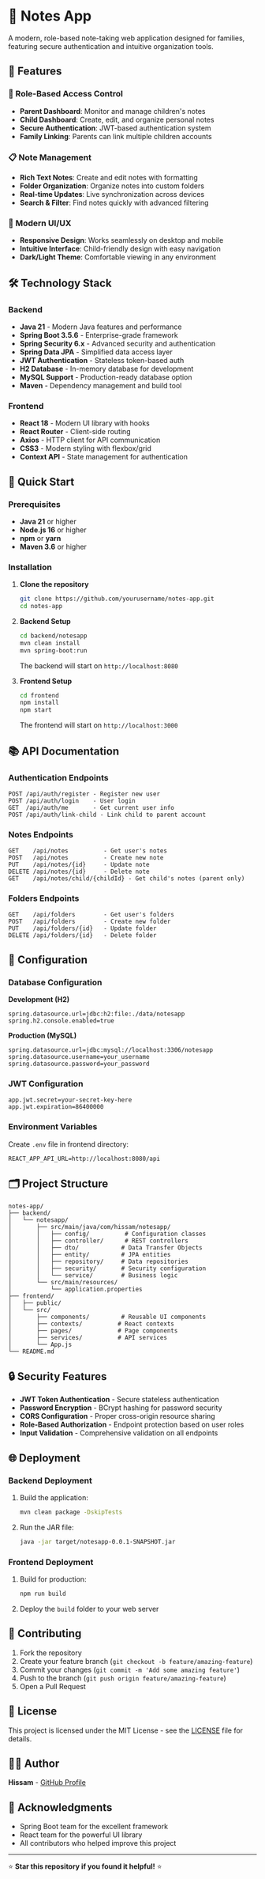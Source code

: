 # 📝 Notes App

A modern, role-based note-taking web application designed for families, featuring secure authentication and intuitive organization tools.

## 🌟 Features

### 🔐 Role-Based Access Control
- **Parent Dashboard**: Monitor and manage children's notes
- **Child Dashboard**: Create, edit, and organize personal notes
- **Secure Authentication**: JWT-based authentication system
- **Family Linking**: Parents can link multiple children accounts

### 📋 Note Management
- **Rich Text Notes**: Create and edit notes with formatting
- **Folder Organization**: Organize notes into custom folders
- **Real-time Updates**: Live synchronization across devices
- **Search & Filter**: Find notes quickly with advanced filtering

### 🎨 Modern UI/UX
- **Responsive Design**: Works seamlessly on desktop and mobile
- **Intuitive Interface**: Child-friendly design with easy navigation
- **Dark/Light Theme**: Comfortable viewing in any environment

## 🛠️ Technology Stack

### Backend
- **Java 21** - Modern Java features and performance
- **Spring Boot 3.5.6** - Enterprise-grade framework
- **Spring Security 6.x** - Advanced security and authentication
- **Spring Data JPA** - Simplified data access layer
- **JWT Authentication** - Stateless token-based auth
- **H2 Database** - In-memory database for development
- **MySQL Support** - Production-ready database option
- **Maven** - Dependency management and build tool

### Frontend
- **React 18** - Modern UI library with hooks
- **React Router** - Client-side routing
- **Axios** - HTTP client for API communication
- **CSS3** - Modern styling with flexbox/grid
- **Context API** - State management for authentication

## 🚀 Quick Start

### Prerequisites
- **Java 21** or higher
- **Node.js 16** or higher
- **npm** or **yarn**
- **Maven 3.6** or higher

### Installation

1. **Clone the repository**
   ```bash
   git clone https://github.com/yourusername/notes-app.git
   cd notes-app
   ```

2. **Backend Setup**
   ```bash
   cd backend/notesapp
   mvn clean install
   mvn spring-boot:run
   ```
   The backend will start on `http://localhost:8080`

3. **Frontend Setup**
   ```bash
   cd frontend
   npm install
   npm start
   ```
   The frontend will start on `http://localhost:3000`

## 📚 API Documentation

### Authentication Endpoints
```
POST /api/auth/register - Register new user
POST /api/auth/login    - User login
GET  /api/auth/me       - Get current user info
POST /api/auth/link-child - Link child to parent account
```

### Notes Endpoints
```
GET    /api/notes          - Get user's notes
POST   /api/notes          - Create new note
PUT    /api/notes/{id}     - Update note
DELETE /api/notes/{id}     - Delete note
GET    /api/notes/child/{childId} - Get child's notes (parent only)
```

### Folders Endpoints
```
GET    /api/folders        - Get user's folders
POST   /api/folders        - Create new folder
PUT    /api/folders/{id}   - Update folder
DELETE /api/folders/{id}   - Delete folder
```

## 🔧 Configuration

### Database Configuration

**Development (H2)**
```properties
spring.datasource.url=jdbc:h2:file:./data/notesapp
spring.h2.console.enabled=true
```

**Production (MySQL)**
```properties
spring.datasource.url=jdbc:mysql://localhost:3306/notesapp
spring.datasource.username=your_username
spring.datasource.password=your_password
```

### JWT Configuration
```properties
app.jwt.secret=your-secret-key-here
app.jwt.expiration=86400000
```

### Environment Variables
Create `.env` file in frontend directory:
```env
REACT_APP_API_URL=http://localhost:8080/api
```

## 🗂️ Project Structure

```
notes-app/
├── backend/
│   └── notesapp/
│       ├── src/main/java/com/hissam/notesapp/
│       │   ├── config/          # Configuration classes
│       │   ├── controller/      # REST controllers
│       │   ├── dto/            # Data Transfer Objects
│       │   ├── entity/         # JPA entities
│       │   ├── repository/     # Data repositories
│       │   ├── security/       # Security configuration
│       │   └── service/        # Business logic
│       └── src/main/resources/
│           └── application.properties
├── frontend/
│   ├── public/
│   └── src/
│       ├── components/         # Reusable UI components
│       ├── contexts/          # React contexts
│       ├── pages/             # Page components
│       ├── services/          # API services
│       └── App.js
└── README.md
```

## 🔒 Security Features

- **JWT Token Authentication** - Secure stateless authentication
- **Password Encryption** - BCrypt hashing for password security
- **CORS Configuration** - Proper cross-origin resource sharing
- **Role-Based Authorization** - Endpoint protection based on user roles
- **Input Validation** - Comprehensive validation on all endpoints

## 🌐 Deployment

### Backend Deployment
1. Build the application:
   ```bash
   mvn clean package -DskipTests
   ```
2. Run the JAR file:
   ```bash
   java -jar target/notesapp-0.0.1-SNAPSHOT.jar
   ```

### Frontend Deployment
1. Build for production:
   ```bash
   npm run build
   ```
2. Deploy the `build` folder to your web server

## 🤝 Contributing

1. Fork the repository
2. Create your feature branch (`git checkout -b feature/amazing-feature`)
3. Commit your changes (`git commit -m 'Add some amazing feature'`)
4. Push to the branch (`git push origin feature/amazing-feature`)
5. Open a Pull Request

## 📝 License

This project is licensed under the MIT License - see the [LICENSE](LICENSE) file for details.

## 👨‍💻 Author

**Hissam** - [GitHub Profile](https://github.com/yourusername)

## 🙏 Acknowledgments

- Spring Boot team for the excellent framework
- React team for the powerful UI library
- All contributors who helped improve this project

---

⭐ **Star this repository if you found it helpful!** ⭐